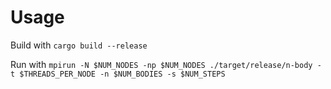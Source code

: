 # Usage

Build with `cargo build --release`

Run with `mpirun -N $NUM_NODES -np $NUM_NODES ./target/release/n-body -t $THREADS_PER_NODE -n $NUM_BODIES -s $NUM_STEPS`
